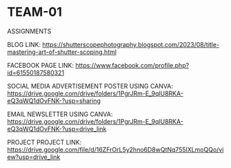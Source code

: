 # TEAM-01

ASSIGNMENTS

BLOG LINK: https://shutterscopephotography.blogspot.com/2023/08/title-mastering-art-of-shutter-scoping.html

FACEBOOK PAGE LINK: https://www.facebook.com/profile.php?id=61550187580321

SOCIAL MEDIA ADVERTISEMENT POSTER USING CANVA: https://drive.google.com/drive/folders/1PgrJRm-E_9qlU8RKA-eQ3qWQ1dOvFNK-?usp=sharing

EMAIL NEWSLETTER USING CANVA: https://drive.google.com/drive/folders/1PgrJRm-E_9qlU8RKA-eQ3qWQ1dOvFNK-?usp=drive_link

PROJECT
PROJECT LINK: https://drive.google.com/file/d/16ZFrOrL5y2hno6D8wQtNq755lXLmoQQo/view?usp=drive_link
